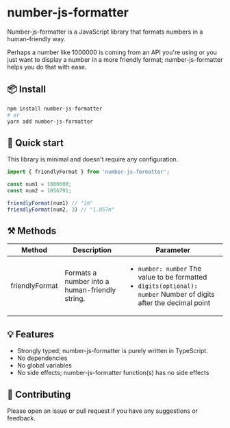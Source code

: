 # number-js-formatter

<p>Number-js-formatter is a JavaScript library that formats numbers in a human-friendly way.</p>

<p>Perhaps a number like 1000000 is coming from an API you're using or you just want to display a number in a more friendly format; number-js-formatter helps you do that with ease.</p>

## 📦 Install

```sh
npm install number-js-formatter
# or
yarn add number-js-formatter
```

## 🚀 Quick start
This library is minimal and doesn't require any configuration.

```js
import { friendlyFormat } from 'number-js-formatter';

const num1 = 1000000;
const num2 = 1056791;

friendlyFormat(num1) // "1m"
friendlyFormat(num2, 3) // "1.057m"
```

## ⚒️ Methods
<table>
    <thead>
        <tr>
            <th>Method</th>
            <th>Description</th>
            <th>Parameter</th>
        </tr>
    </thead>
    <tbody>
        <tr>
            <td>friendlyFormat</td>
            <td>Formats a number into a human-friendly string.</td>
            <td>
                <ul>
                    <li> <code>number: number</code> <span>The value to be formatted</span> </li>
                    <li> <code>digits(optional): number</code> <span>Number of digits after the decimal point</span> </li>
                </ul>
            </td>
        </tr>
    </tbody>
</table>

## 💡 Features
- Strongly typed; number-js-formatter is purely written in TypeScript.
- No dependencies
- No global variables
- No side effects; number-js-formatter function(s) has no side effects

## 🔌 Contributing
<p>Please open an issue or pull request if you have any suggestions or feedback.</p>